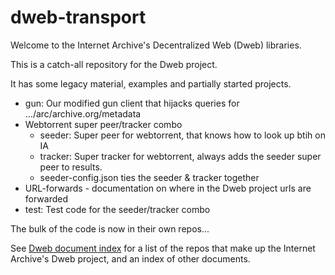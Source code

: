 # dweb-transport

Welcome to the Internet Archive's Decentralized Web (Dweb) libraries. 

This is a catch-all repository for the Dweb project. 

It has some legacy material, examples and partially started projects.

* gun: Our modified gun client that hijacks queries for .../arc/archive.org/metadata
* Webtorrent super peer/tracker combo
    * seeder: Super peer for webtorrent, that knows how to look up btih on IA
    * tracker: Super tracker for webtorrent, always adds the seeder super peer to results.
    * seeder-config.json ties the seeder & tracker together
* URL-forwards - documentation on where in the Dweb project urls are forwarded 
* test: Test code for the seeder/tracker combo

The bulk of the code is now in their own repos... 

See [Dweb document index](https://github.com/internetarchive/dweb-transports/blob/master/DOCUMENTINDEX.md) for a list of the repos that make up the Internet Archive's Dweb project, and an index of other documents. 
